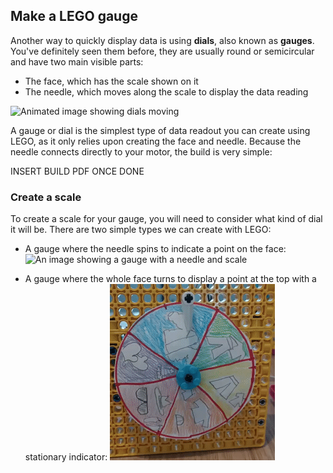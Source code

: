 ## Make a LEGO gauge

Another way to quickly display data is using **dials**, also known as **gauges**. You've definitely seen them before, they are usually round or semicircular and have two main visible parts:

+ The face, which has the scale shown on it
+ The needle, which moves along the scale to display the data reading

![Animated image showing dials moving](https://media.giphy.com/media/9f8bvMFurMTXG/giphy.gif)

A gauge or dial is the simplest type of data readout you can create using LEGO, as it only relies upon creating the face and needle. Because the needle connects directly to your motor, the build is very simple:

INSERT BUILD PDF ONCE DONE

### Create a scale
To create a scale for your gauge, you will need to consider what kind of dial it will be. There are two simple types we can create with LEGO:

+ A gauge where the needle spins to indicate a point on the face:
![An image showing a gauge with a needle and scale](/en/images/dial2.gif)

+ A gauge where the whole face turns to display a point at the top with a stationary indicator:
![An image showing a gauge with a moving scale](/en/images/dial1.gif)

